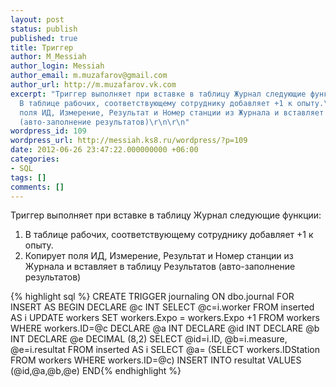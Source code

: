 ```yaml
---
layout: post
status: publish
published: true
title: Триггер
author: M_Messiah
author_login: Messiah
author_email: m.muzafarov@gmail.com
author_url: http://m.muzafarov.vk.com
excerpt: "Триггер выполняет при вставке в таблицу Журнал следующие функции:\r\n1)
  В таблице рабочих, соответствующему сотруднику добавляет +1 к опыту.\r\n2) Копирует
  поля ИД, Измерение, Результат и Номер станции из Журнала и вставляет в таблицу Результатов
  (авто-заполнение результатов)\r\n\r\n"
wordpress_id: 109
wordpress_url: http://messiah.ks8.ru/wordpress/?p=109
date: 2012-06-26 23:47:22.000000000 +06:00
categories:
- SQL
tags: []
comments: []
---
```

Триггер выполняет при вставке в таблицу Журнал следующие функции:
1) В таблице рабочих, соответствующему сотруднику добавляет +1 к опыту.
2) Копирует поля ИД, Измерение, Результат и Номер станции из Журнала и вставляет в таблицу Результатов (авто-заполнение результатов)


{% highlight sql %} CREATE TRIGGER journaling
ON dbo.journal
FOR INSERT
AS
BEGIN
DECLARE @c INT
SELECT @c=i.worker
FROM inserted AS i
UPDATE workers
SET workers.Expo = workers.Expo +1
FROM workers WHERE workers.ID=@c
DECLARE @a INT
DECLARE @id INT
DECLARE @b INT
DECLARE @e DECIMAL (8,2)
SELECT @id=i.ID, @b=i.measure, @e=i.resultat FROM inserted AS i
SELECT @a= (SELECT workers.IDStation FROM workers WHERE workers.ID=@c)
INSERT INTO resultat VALUES (@id,@a,@b,@e)
END{% endhighlight %}
